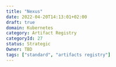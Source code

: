 ```yaml
---
title: "Nexus"
date: 2022-04-20T14:13:01+02:00
draft: true
domain: Kubernetes
category: Artifact Registry
categoryId: 27
status: Strategic
Owner: TBD
tags: ["standard", "artifacts registry"]
---
```

